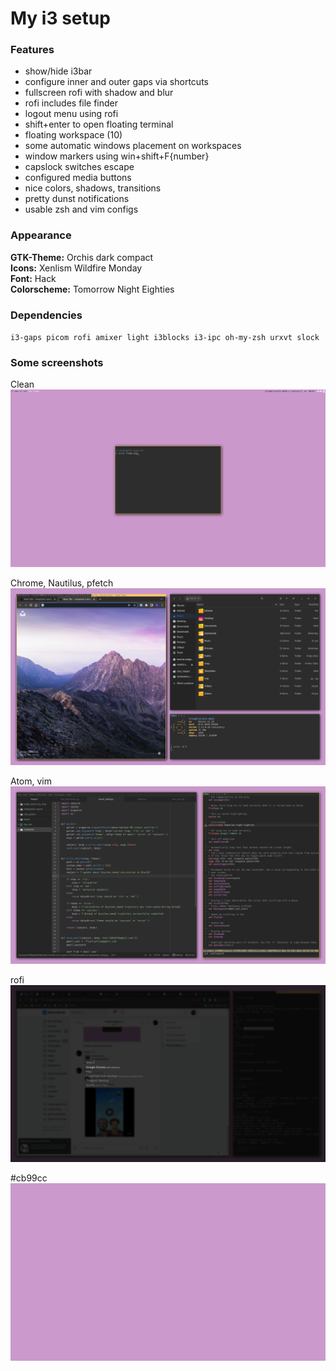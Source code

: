 # My i3 setup
### Features
- show/hide i3bar
- configure inner and outer gaps via shortcuts
- fullscreen rofi with shadow and blur
- rofi includes file finder
- logout menu using rofi
- shift+enter to open floating terminal
- floating workspace (10)
- some automatic windows placement on workspaces
- window markers using win+shift+F{number}
- capslock switches escape
- configured media buttons
- nice colors, shadows, transitions
- pretty dunst notifications
- usable zsh and vim configs

### Appearance

**GTK-Theme:** Orchis dark compact <br>
**Icons:** Xenlism Wildfire Monday <br>
**Font:** Hack <br>
**Colorscheme:** Tomorrow Night Eighties

### Dependencies
`i3-gaps picom rofi amixer light i3blocks i3-ipc oh-my-zsh urxvt slock`

### Some screenshots

Clean
![clean](clean.png)

Chrome, Nautilus, pfetch
![pfetch](fetch.png)

Atom, vim
![text editors](txt.png)

rofi
![rofi](rofi.png)

#cb99cc
![wallpaper](wallpaper.jpg)
